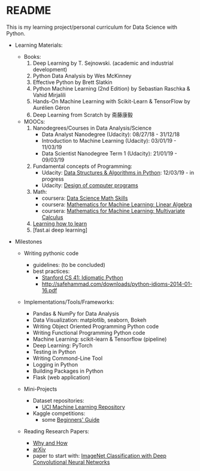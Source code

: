 # README

This is my learning project/personal curriculum for Data Science with Python.

- Learning Materials:
    - Books:
        1. Deep Learning by T. Sejnowski. (academic and industrial development)
        2. Python Data Analysis by Wes McKinney
        3. Effective Python by Brett Slatkin
        4. Python Machine Learning (2nd Edition) by Sebastian Raschka & Vahid Mirjalili
        5. Hands-On Machine Learning with Scikit-Learn & TensorFlow by Aurélien Géron
        6. Deep Learning from Scratch by 斋藤康毅
    - MOOCs:
        1. Nanodegrees/Courses in Data Analysis/Science
            - Data Analyst Nanodegree (Udacity): 08/27/18 - 31/12/18
            - Introduction to Machine Learning (Udacity): 03/01/19 - 11/03/19
            - Data Scientist Nanodegree Term 1 (Udacity): 21/01/19 - 09/03/19
        2. Fundamental concepts of Programming:
            - Udacity: [Data Structures & Algorithms in Python](https://classroom.udacity.com/courses/ud513): 12/03/19 - in progress
            - Udacity: [Design of computer programs](https://classroom.udacity.com/courses/cs212)
        3. Math:
            - coursera: [Data Science Math Skills](http://www.coursera.org/learn/datasciencemathskills)
            - coursera: [Mathematics for Machine Learning: Linear Algebra](https://www.coursera.org/learn/linear-algebra-machine-learning)
            - coursera: [Mathematics for Machine Learning: Multivariate Calculus](https://www.coursera.org/learn/multivariate-calculus-machine-learning)
        4. [Learning how to learn](https://www.coursera.org/learn/learning-how-to-learn/home/welcome)
        5. [fast.ai deep learning]


- Milestones
    - Writing pythonic code
        - guidelines: (to be concluded)
        - best practices:
            - [Stanford CS 41: Idiomatic Python](https://drive.google.com/file/d/0B-eHIhYpHrGDNGZCYUN6SVB1OGc/view)
            - http://safehammad.com/downloads/python-idioms-2014-01-16.pdf

    - Implementations/Tools/Frameworks:
        - Pandas & NumPy for Data Analysis
        - Data Visualization: matplotlib, seaborn, Bokeh
        - Writing Object Oriented Programming Python code
        - Writing Functional Programming Python code
        - Machine Learning: scikit-learn & Tensorflow (pipeline)
        - Deep Learning: PyTorch
        - Testing in Python
        - Writing Commond-Line Tool
        - Logging in Python
        - Building Packages in Python
        - Flask (web application)

    - Mini-Projects
        - Dataset repositories:
            - [UCI Machine Learning Repository](http://archive.ics.uci.edu/ml/index.php)
        - Kaggle competitions:
            - some [Beginners' Guide](https://elitedatascience.com/beginner-kaggle)

    - Reading Research Papers:
        - [Why and How](https://towardsdatascience.com/getting-started-with-reading-deep-learning-research-papers-the-why-and-the-how-dfd1ac15dbc0)
        - [arXiv](https://arxiv.org)
        - paper to start with: [ImageNet Classification with Deep Convolutional Neural Networks](https://papers.nips.cc/paper/4824-imagenet-classification-with-deep-convolutional-neural-networks.pdf)
